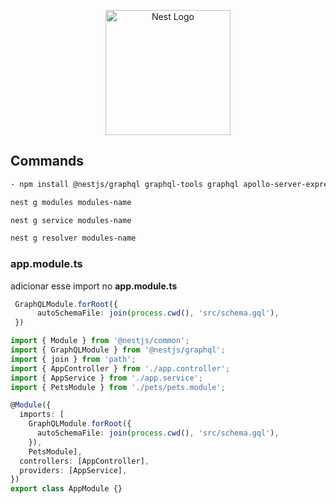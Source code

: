 <p align="center">
  <a href="http://nestjs.com/" target="blank"><img src="https://nestjs.com/img/logo-small.svg" width="200" alt="Nest Logo" /></a>
</p>

[circleci-image]: https://img.shields.io/circleci/build/github/nestjs/nest/master?token=abc123def456
[circleci-url]: https://circleci.com/gh/nestjs/nest

  
## Commands

```bash
- npm install @nestjs/graphql graphql-tools graphql apollo-server-express
```


```bash
nest g modules modules-name
```

```bash
nest g service modules-name
```

```bash
nest g resolver modules-name
```

### app.module.ts

adicionar esse import no **app.module.ts**

```ts
 GraphQLModule.forRoot({
      autoSchemaFile: join(process.cwd(), 'src/schema.gql'),
 })
```

```typescript
import { Module } from '@nestjs/common';
import { GraphQLModule } from '@nestjs/graphql';
import { join } from 'path';
import { AppController } from './app.controller';
import { AppService } from './app.service';
import { PetsModule } from './pets/pets.module';

@Module({
  imports: [
    GraphQLModule.forRoot({
      autoSchemaFile: join(process.cwd(), 'src/schema.gql'),
    }),
    PetsModule],
  controllers: [AppController],
  providers: [AppService],
})
export class AppModule {}
```